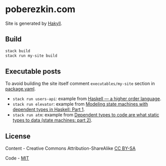 # poberezkin.com

Site is generated by [Hakyll](https://jaspervdj.be/hakyll/).

## Build

```sh
stack build
stack run my-site build
```

## Executable posts

To avoid building the site itself comment `executables/my-site` section in [package.yaml](https://github.com/epoberezkin/poberezkin.com/blob/master/package.yaml#L17).

- `stack run users-api`: example from [Haskell — a higher order language](http://www.poberezkin.com/posts/2020-03-15-haskell-a-higher-order-language.html).
- `stack run elevator`: example from [Modeling state machines with dependent types in Haskell: Part 1](https://www.poberezkin.com/posts/2020-06-29-modeling-state-machine-dependent-types-haskell-1.html).
- `stack run atm`: example from [Dependent types to code are what static types to data (state machines: part 2)](https://www.poberezkin.com/posts/2020-09-04-dependent-types-to-code-are-what-static-types-to-data.html).

## License

Content - Creative Commons Attribution-ShareAlike [CC BY-SA](https://creativecommons.org/licenses/by-sa/4.0/)

Code - [MIT](https://github.com/epoberezkin/poberezkin.com/blob/master/LICENSE)
